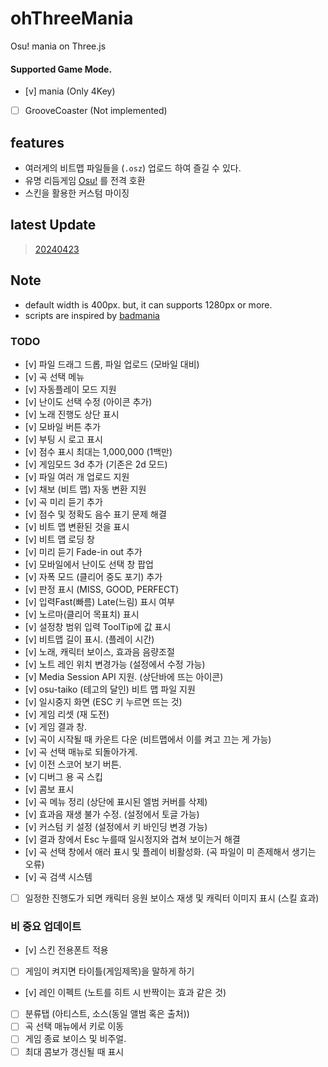 # ohThreeMania
Osu! mania on Three.js

#### Supported Game Mode.
- [v] mania (Only 4Key)
- [ ] GrooveCoaster (Not implemented)

## features
- 여러게의 비트맵 파일들을 (`.osz`) 업로드 하여 즐길 수 있다.
- 유명 리듬게임 [Osu!](https://osu.ppy.sh/) 를 전격 호환
- 스킨을 활용한 커스텀 마이징

## latest Update
> [20240423](./update/20240423.md)

## Note
- default width is 400px. but, it can supports 1280px or more. 
- scripts are inspired by [badmania](https://github.com/lolepop/badmania)

### TODO
- [v] 파일 드래그 드롭, 파일 업로드 (모바일 대비)
- [v] 곡 선택 메뉴
- [v] 자동플레이 모드 지원
- [v] 난이도 선택 수정 (아이콘 추가)
- [v] 노래 진행도 상단 표시
- [v] 모바일 버튼 추가
- [v] 부팅 시 로고 표시
- [v] 점수 표시 최대는 1,000,000 (1백만)
- [v] 게임모드 3d 추가 (기존은 2d 모드)
- [v] 파일 여러 개 업로드 지원
- [v] 채보 (비트 맵) 자동 변환 지원
- [v] 곡 미리 듣기 추가
- [v] 점수 및 정확도 음수 표기 문제 해결
- [v] 비트 맵 변환된 것을 표시
- [v] 비트 맵 로딩 창
- [v] 미리 듣기 Fade-in out 추가
- [v] 모바일에서 난이도 선택 창 팝업
- [v] 자폭 모드 (클리어 중도 포기) 추가
- [v] 판정 표시 (MISS, GOOD, PERFECT)
- [v] 입력Fast(빠름) Late(느림) 표시 여부
- [v] 노르마(클리어 목표치) 표시
- [v] 설정창 범위 입력 ToolTip에 값 표시
- [v] 비트맵 길이 표시. (플레이 시간)
- [v] 노래, 캐릭터 보이스, 효과음 음량조절
- [v] 노트 레인 위치 변경가능 (설정에서 수정 가능)
- [v] Media Session API 지원. (상단바에 뜨는 아이콘)
- [v] osu-taiko (테고의 달인) 비트 맵 파일 지원
- [v] 일시중지 화면 (ESC 키 누르면 뜨는 것)
- [v] 게임 리셋 (재 도전)
- [v] 게임 결과 창.
- [v] 곡이 시작될 때 카운트 다운 (비트맵에서 이를 켜고 끄는 게 가능)
- [v] 곡 선택 매뉴로 되돌아가게.
- [v] 이전 스코어 보기 버튼.
- [v] 디버그 용 곡 스킵
- [v] 콤보 표시
- [v] 곡 메뉴 정리 (상단에 표시된 엘범 커버를 삭제)
- [v] 효과음 재생 불가 수정. (설정에서 토글 가능)
- [v] 커스텀 키 설정 (설정에서 키 바인딩 변경 가능)
- [v] 결과 창에서 Esc 누를때 일시정지와 겹쳐 보이는거 해결
- [v] 곡 선택 창에서 애러 표시 및 플레이 비활성화. (곡 파일이 미 존제해서 생기는 오류)
- [v] 곡 검색 시스템
- [ ] 일정한 진행도가 되면 캐릭터 응원 보이스 재생 및 캐릭터 이미지 표시 (스킬 효과) 

### 비 중요 업데이트
- [v] 스킨 전용폰트 적용
- [ ] 게임이 켜지면 타이틀(게임제목)을 말하게 하기
- [v] 레인 이펙트 (노트를 히트 시 반짝이는 효과 같은 것)
- [ ] 분류탭 (아티스트, 소스(동일 앨범 혹은 출처))
- [ ] 곡 선택 매뉴에서 키로 이동
- [ ] 게임 종료 보이스 및 비주얼.
- [ ] 최대 콤보가 갱신될 때 표시